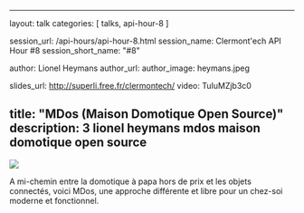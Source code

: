 ---
layout: talk
categories: [ talks, api-hour-8 ]

session_url: /api-hours/api-hour-8.html
session_name: Clermont'ech API Hour &#35;8
session_short_name: "&#35;8"

author: Lionel Heymans
author_url:
author_image: heymans.jpeg

slides_url: http://superli.free.fr/clermontech/
video: TuIuMZjb3c0

title: "MDos (Maison Domotique Open Source)"
description: 3 lionel heymans mdos maison domotique open source
------

![](/images/api-hours/mdos.png)

A mi-chemin entre la domotique à papa hors de prix et les objets connectés,
voici MDos, une approche différente et libre pour un chez-soi moderne et
fonctionnel.
